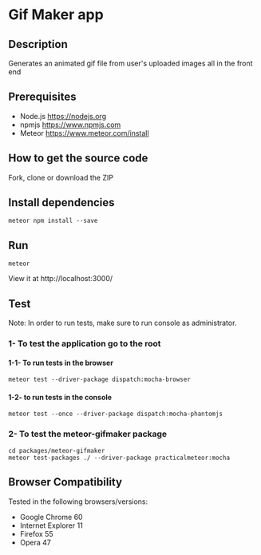 # Gif Maker app
## Description
Generates an animated gif file from user's uploaded images all in the front end
## Prerequisites
* Node.js https://nodejs.org
* npmjs https://www.npmjs.com
* Meteor https://www.meteor.com/install
## How to get the source code
Fork, clone or download the ZIP
## Install dependencies
```range
meteor npm install --save
```
## Run
 ```range
 meteor
```
View it at http://localhost:3000/
## Test
 Note: In order to run tests, make sure to run console as administrator.
### 1- To test the application go to the root
#### 1-1- To run tests in the browser
 ```range
 meteor test --driver-package dispatch:mocha-browser
 ```
#### 1-2- to run tests in the console
 ```range
 meteor test --once --driver-package dispatch:mocha-phantomjs
 ```
### 2- To test the meteor-gifmaker package
 ```range
 cd packages/meteor-gifmaker
 meteor test-packages ./ --driver-package practicalmeteor:mocha
```
## Browser Compatibility
Tested in the following browsers/versions:
* Google Chrome 60
* Internet Explorer 11
* Firefox 55
* Opera 47